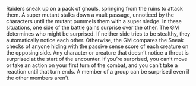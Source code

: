 Raiders sneak up on a pack of ghouls, springing from the ruins to attack them. A super mutant stalks down a vault passage, unnoticed by the characters until the mutant pummels them with a super sledge. In these situations, one side of the battle gains surprise over the other. The GM determines who might be surprised. If neither side tries to be stealthy, they automatically notice each other. Otherwise, the GM compares the Sneak checks of anyone hiding with the passive sense score of each creature on the opposing side. Any character or creature that doesn’t notice a threat is surprised at the start of the encounter. If you’re surprised, you can’t move or take an action on your first turn of the combat, and you can’t take a reaction until that turn ends. A member of a group can be surprised even if the other members aren’t.